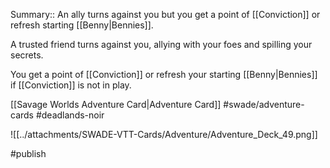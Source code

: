 Summary:: An ally turns against you but you get a point of [[Conviction]] or refresh starting [[Benny|Bennies]].

A trusted friend turns against you, allying with your foes and spilling your secrets.

You get a point of [[Conviction]] or refresh your starting [[Benny|Bennies]] if [[Conviction]] is not in play.

[[Savage Worlds Adventure Card|Adventure Card]] #swade/adventure-cards #deadlands-noir 

![[../attachments/SWADE-VTT-Cards/Adventure/Adventure_Deck_49.png]]

#publish 
